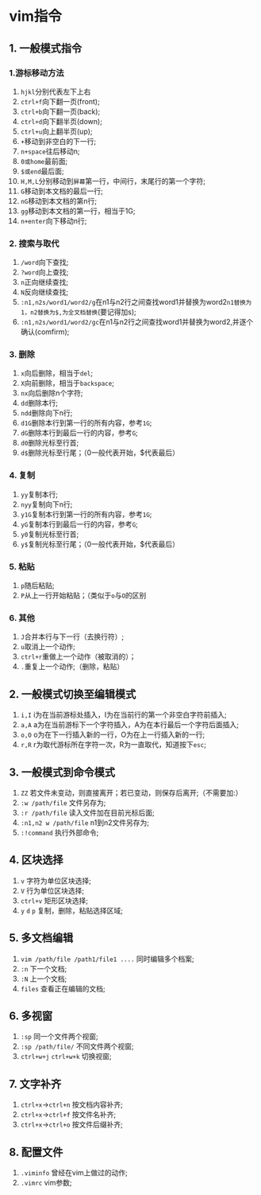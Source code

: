 # vim指令
## 1. 一般模式指令
### 1.游标移动方法
1. `hjkl`分别代表左下上右
1. `ctrl+f`向下翻一页(front);
2. `ctrl+b`向下翻一页(back);
3. `ctrl+d`向下翻半页(down);
4. `ctrl+u`向上翻半页(up);
5.  `+`移动到非空白的下一行;
6.  `n+space`往后移动n;
7.  `0或home`最前面;
8.  `$或end`最后面;
9. `H,M,L`分别移动到`屏幕`第一行，中间行，末尾行的第一个字符;
10.  `G`移动到本文档的最后一行;
11.  `nG`移动到本文档的第n行;
12.  `gg`移动到本文档的第一行，相当于1G;
13.  `n+enter`向下移动n行;

### 2. 搜索与取代
1. `/word`向下查找;
2. `?word`向上查找;
3. `n`正向继续查找;
4.  `N`反向继续查找;
5. `:n1,n2s/word1/word2/g`在n1与n2行之间查找word1并替换为word2`n1替换为1，n2替换为$,为全文档替换`(要记得加s);
6. `:n1,n2s/word1/word2/gc`在n1与n2行之间查找word1并替换为word2,并逐个确认(comfirm);

### 3. 删除
1. `x`向后删除，相当于`del`;
2. `X`向前删除，相当于`backspace`;
3. `nx`向后删除n个字符;
4. `dd`删除本行;
5. `ndd`删除向下n行;
6. `d1G`删除本行到第一行的所有内容，参考`1G`;
7. `dG`删除本行到最后一行的内容，参考`G`;
8. `d0`删除光标至行首;
9.  `d$`删除光标至行尾；（0一般代表开始，$代表最后）

### 4. 复制
1. `yy`复制本行;
5. `nyy`复制向下n行;
6. `y1G`复制本行到第一行的所有内容，参考`1G`;
7. `yG`复制本行到最后一行的内容，参考`G`;
8. `y0`复制光标至行首;
9.  `y$`复制光标至行尾；（0一般代表开始，$代表最后）

### 5. 粘贴
1. `p`随后粘贴;
2. `P`从上一行开始粘贴；（类似于`o`与`O`的区别

### 6. 其他
1. `J`合并本行与下一行（去换行符）;
2. `u`取消上一个动作;
3. `ctrl+r`重做上一个动作（被取消的）；
4. `.`重复上一个动作;（删除，粘贴）

## 2. 一般模式切换至编辑模式
1. `i,I`    i为在当前游标处插入，I为在当前行的第一个非空白字符前插入;
2.  `a,A`   a为在当前游标下一个字符插入，A为在本行最后一个字符后面插入;
3.  `o,O`   o为在下一行插入新的一行，O为在上一行插入新的一行;
4.  `r,R`   r为取代游标所在字符一次，R为一直取代，知道按下`esc`;

## 3. 一般模式到命令模式
1.  `ZZ`    若文件未变动，则直接离开；若已变动，则保存后离开;（不需要加:）
6.  `:w /path/file`  文件另存为;
7.  `:r /path/file`  读入文件加在目前光标后面;
8.  `:n1,n2 w /path/file`   n1到n2文件另存为;
9.  `:!command` 执行外部命令;


## 4. 区块选择
1. `v`  字符为单位区块选择;
2.  `V` 行为单位区块选择;
3.  `ctrl+v`    矩形区块选择;
4.  `y` `d` `p` 复制，删除，粘贴选择区域;

## 5. 多文档编辑
1. `vim /path/file /path1/file1 ....`   同时编辑多个档案;
2.  `:n`    下一个文档;
3.  `:N`    上一个文档;
4.  `files` 查看正在编辑的文档;

## 6. 多视窗
1. `:sp`    同一个文件两个视窗;
2. `:sp /path/file/`    不同文件两个视窗;
3. `ctrl+w+j` `ctrl+w+k`    切换视窗;

## 7. 文字补齐
1. `ctrl+x`->`ctrl+n`    按文档内容补齐;
2. `ctrl+x`->`ctrl+f`   按文件名补齐;
3. `ctrl+x`->`ctrl+o`   按文件后缀补齐;

## 8. 配置文件
1. `.viminfo`   曾经在vim上做过的动作;
2. `.vimrc` vim参数;